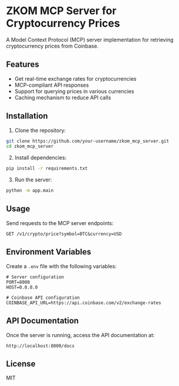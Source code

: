 # ZKOM MCP Server for Cryptocurrency Prices

A Model Context Protocol (MCP) server implementation for retrieving cryptocurrency prices from Coinbase.

## Features

- Get real-time exchange rates for cryptocurrencies
- MCP-compliant API responses
- Support for querying prices in various currencies
- Caching mechanism to reduce API calls

## Installation

1. Clone the repository:
```bash
git clone https://github.com/your-username/zkom_mcp_server.git
cd zkom_mcp_server
```

2. Install dependencies:
```bash
pip install -r requirements.txt
```

3. Run the server:
```bash
python -m app.main
```

## Usage

Send requests to the MCP server endpoints:

```
GET /v1/crypto/price?symbol=BTC&currency=USD
```

## Environment Variables

Create a `.env` file with the following variables:
```
# Server configuration
PORT=8000
HOST=0.0.0.0

# Coinbase API configuration
COINBASE_API_URL=https://api.coinbase.com/v2/exchange-rates
```

## API Documentation

Once the server is running, access the API documentation at:

```
http://localhost:8000/docs
```

## License

MIT 